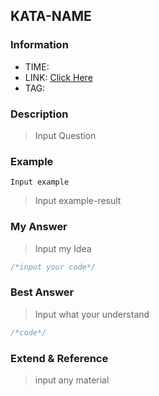 ## KATA-NAME

### Information
* TIME: 
* LINK: [Click Here](http://)
* TAG: 

### Description
> Input Question

### Example
```text
Input example
```
> Input example-result

### My Answer
> Input my Idea
```javascript
/*input your code*/
```

### Best Answer
> Input what your understand
```javascript
/*code*/
```

### Extend & Reference
> input any material